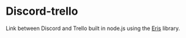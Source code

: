 # Discord-trello
Link between Discord and Trello built in node.js using the [Eris](https://abal.moe/Eris/index.html) library.
